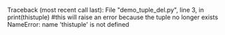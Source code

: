 Traceback (most recent call last):
  File "demo_tuple_del.py", line 3, in <module>
    print(thistuple) #this will raise an error because the tuple no longer exists
NameError: name 'thistuple' is not defined
